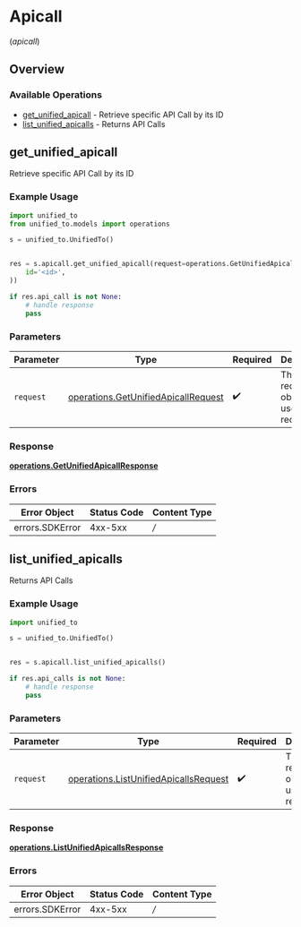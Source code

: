 # Apicall
(*apicall*)

## Overview

### Available Operations

* [get_unified_apicall](#get_unified_apicall) - Retrieve specific API Call by its ID
* [list_unified_apicalls](#list_unified_apicalls) - Returns API Calls

## get_unified_apicall

Retrieve specific API Call by its ID

### Example Usage

```python
import unified_to
from unified_to.models import operations

s = unified_to.UnifiedTo()


res = s.apicall.get_unified_apicall(request=operations.GetUnifiedApicallRequest(
    id='<id>',
))

if res.api_call is not None:
    # handle response
    pass

```

### Parameters

| Parameter                                                                                  | Type                                                                                       | Required                                                                                   | Description                                                                                |
| ------------------------------------------------------------------------------------------ | ------------------------------------------------------------------------------------------ | ------------------------------------------------------------------------------------------ | ------------------------------------------------------------------------------------------ |
| `request`                                                                                  | [operations.GetUnifiedApicallRequest](../../models/operations/getunifiedapicallrequest.md) | :heavy_check_mark:                                                                         | The request object to use for the request.                                                 |

### Response

**[operations.GetUnifiedApicallResponse](../../models/operations/getunifiedapicallresponse.md)**

### Errors

| Error Object    | Status Code     | Content Type    |
| --------------- | --------------- | --------------- |
| errors.SDKError | 4xx-5xx         | */*             |


## list_unified_apicalls

Returns API Calls

### Example Usage

```python
import unified_to

s = unified_to.UnifiedTo()


res = s.apicall.list_unified_apicalls()

if res.api_calls is not None:
    # handle response
    pass

```

### Parameters

| Parameter                                                                                      | Type                                                                                           | Required                                                                                       | Description                                                                                    |
| ---------------------------------------------------------------------------------------------- | ---------------------------------------------------------------------------------------------- | ---------------------------------------------------------------------------------------------- | ---------------------------------------------------------------------------------------------- |
| `request`                                                                                      | [operations.ListUnifiedApicallsRequest](../../models/operations/listunifiedapicallsrequest.md) | :heavy_check_mark:                                                                             | The request object to use for the request.                                                     |

### Response

**[operations.ListUnifiedApicallsResponse](../../models/operations/listunifiedapicallsresponse.md)**

### Errors

| Error Object    | Status Code     | Content Type    |
| --------------- | --------------- | --------------- |
| errors.SDKError | 4xx-5xx         | */*             |
